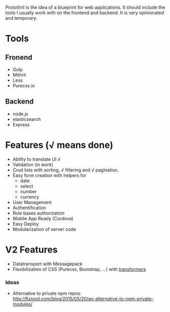 Protothril is the idea of a blueprint for web applications. It should include the tools I usually work with on the frontend and backend. It is very opinionated and temporary.
 
# Tools
## Fronend
* Gulp
* Mithril
* Less
* Purecss.io

## Backend
* node.js
* elasticsearch
* Express

# Features (√ means done)
* Ability to translate UI √
* Validation (in work)
* Crud lists with 
  sorting, √
  filtering and √
  pagination.
* Easy form creation with helpers for 
  * date
  * select
  * number
  * currency
* User Management
* Authentification
* Role bases authorization
* Mobile App Ready (Cordova)
* Easy Deploy
* Modularization of server code

# V2 Features
* Datatransport with Messagepack
* Flexibilization of CSS (Purecss, Bootstrap, ...) with [transformers](http://lhorie.github.io/mithril-blog/when-css-lets-you-down.html)


### Ideas
* Alternative to private npm repos: http://fiznool.com/blog/2015/05/20/an-alternative-to-npm-private-modules/